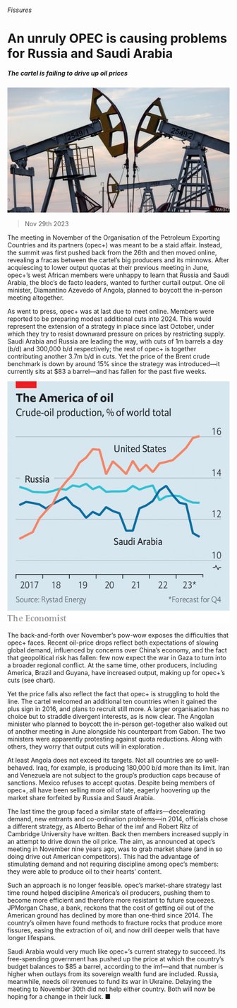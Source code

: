 ###### Fissures

# An unruly OPEC is causing problems for Russia and Saudi Arabia 

##### The cartel is failing to drive up oil prices 

![image](images/20231202_FNP502.jpg) 

> Nov 29th 2023 

The meeting in November of the Organisation of the Petroleum Exporting Countries and its partners (opec+) was meant to be a staid affair. Instead, the summit was first pushed back from the 26th and then moved online, revealing a fracas between the cartel’s big producers and its minnows. After acquiescing to lower output quotas at their previous meeting in June, opec+’s west African members were unhappy to learn that Russia and Saudi Arabia, the bloc’s de facto leaders, wanted to further curtail output. One oil minister, Diamantino Azevedo of Angola, planned to boycott the in-person meeting altogether.

As  went to press, opec+ was at last due to meet online. Members were reported to be preparing modest additional cuts into 2024. This would represent the extension of a strategy in place since last October, under which they try to resist downward pressure on prices by restricting supply. Saudi Arabia and Russia are leading the way, with cuts of 1m barrels a day (b/d) and 300,000 b/d respectively; the rest of opec+ is together contributing another 3.7m b/d in cuts. Yet the price of the Brent crude benchmark is down by around 15% since the strategy was introduced—it currently sits at $83 a barrel—and has fallen for the past five weeks.

![image](images/20231202_FNC593.png) 


The back-and-forth over November’s pow-wow exposes the difficulties that opec+ faces. Recent oil-price drops reflect both expectations of slowing global demand, influenced by concerns over China’s economy, and the fact that geopolitical risk has fallen: few now expect the war in Gaza to turn into a broader regional conflict. At the same time, other producers, including America, Brazil and Guyana, have increased output, making up for opec+’s cuts (see chart). 

Yet the price falls also reflect the fact that opec+ is struggling to hold the line. The cartel welcomed an additional ten countries when it gained the plus sign in 2016, and plans to recruit still more. A larger organisation has no choice but to straddle divergent interests, as is now clear. The Angolan minister who planned to boycott the in-person get-together also walked out of another meeting in June alongside his counterpart from Gabon. The two ministers were apparently protesting against quota reductions. Along with others, they worry that output cuts will  in exploration .

At least Angola does not exceed its targets. Not all countries are so well-behaved. Iraq, for example, is producing 180,000 b/d more than its limit. Iran and Venezuela are not subject to the group’s production caps because of sanctions. Mexico refuses to accept quotas. Despite being members of opec+, all have been selling more oil of late, eagerly hoovering up the market share forfeited by Russia and Saudi Arabia.

The last time the group faced a similar state of affairs—decelerating demand, new entrants and co-ordination problems—in 2014, officials chose a different strategy, as Alberto Behar of the imf and Robert Ritz of Cambridge University have written. Back then members increased supply in an attempt to drive down the oil price. The aim, as announced at opec’s meeting in November nine years ago, was to grab market share (and in so doing drive out American competitors). This had the advantage of stimulating demand and not requiring discipline among opec’s members: they were able to produce oil to their hearts’ content.

Such an approach is no longer feasible. opec’s market-share strategy last time round helped discipline America’s oil producers, pushing them to become more efficient and therefore more resistant to future squeezes. JPMorgan Chase, a bank, reckons that the cost of getting oil out of the American ground has declined by more than one-third since 2014. The country’s oilmen have found methods to fracture rocks that produce more fissures, easing the extraction of oil, and now drill deeper wells that have longer lifespans. 

Saudi Arabia would very much like opec+’s current strategy to succeed. Its free-spending government has pushed up the price at which the country’s budget balances to $85 a barrel, according to the imf—and that number is higher when outlays from its sovereign wealth fund are included. Russia, meanwhile, needs oil revenues to fund its war in Ukraine. Delaying the meeting to November 30th did not help either country. Both will now be hoping for a change in their luck. ■


